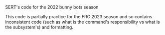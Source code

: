 SERT's code for the 2022 bunny bots season

This code is partially practice for the FRC 2023 season and so
contains inconsistent code (such as what is the command's 
responsibility vs what is the subsystem's) and formatting. 